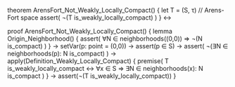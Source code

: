 theorem ArensFort_Not_Weakly_Locally_Compact() {
  let T = (S, τ) // Arens-Fort space
  assert(
    ¬(T is_weakly_locally_compact)
  )
} ↔

proof ArensFort_Not_Weakly_Locally_Compact() {
  lemma Origin_Neighborhood() {
    assert(
      ∀N ∈ neighborhoods((0,0)) ⇒ ¬(N is_compact)
    )
  } →
  setVar(p: point = (0,0)) →
  assert(p ∈ S) →
  assert(
    ¬(∃N ∈ neighborhoods(p): N is_compact)
  ) →
  apply(Definition_Weakly_Locally_Compact) {
    premise(
      T is_weakly_locally_compact ↔ 
      ∀x ∈ S ⇒ ∃N ∈ neighborhoods(x): N is_compact
    )
  } →
  assert(¬(T is_weakly_locally_compact))
}